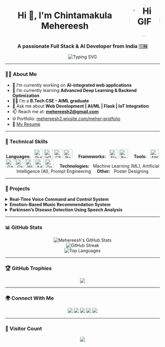 <h1 align="center" style="display: flex; justify-content: center; align-items: center; gap: 15px;">
  <span>Hi 👋, I'm Chintamakula Mehereesh</span>
  <img src="https://media.giphy.com/media/v1.Y2lkPTc5MGI3NjExdmxiaGVwczA3Nm05MzhhaDdha2Nqd3F0dHlwd3RyM3FxaTM2cDNuNSZlcD12MV9naWZzX3NlYXJjaCZjdD1n/noyBeNjH4nbtXV5ZLA/giphy.gif" alt="Hi GIF" width="100" style="border-radius: 50%;" />
</h1>

<h3 align="center">A passionate Full Stack & AI Developer from India 🇮🇳</h3>

<p align="center">
  <img src="https://readme-typing-svg.demolab.com?font=Fira+Code&size=22&pause=1000&color=0AFFB8&center=true&vCenter=true&width=435&lines=Web+Developer;AI+%2F+ML+Engineer;Python+%7C+PHP+%7C+Flask+Expert;Passionate+about+Building+Smart+Apps" alt="Typing SVG" />
</p>

---

### 👨‍💻 About Me

- 🔭 I’m currently working on **AI-integrated web applications**
- 🌱 I’m currently learning **Advanced Deep Learning & Backend Optimization**
- 👨‍🎓 I’m a **B.Tech CSE - AIML graduate**
- 💬 Ask me about **Web Development | AI/ML | Flask | IoT Integration**
- 📫 Reach me at: **mehereesh2@gmail.com**
- 🌐 Portfolio: [mehereesh2.wixsite.com/meher-protfolio](https://mehereesh2.wixsite.com/meher-protfolio)
- 📄 [My Resume](https://drive.google.com/file/d/1b-rtsY7K2RzBYG_kA-yfRpJqv7B3n3zH/view?usp=drivesdk)

---

### 🚀 Technical Skills

<p align="center">
  <!-- Languages -->
  <b>Languages:</b> &nbsp;
  <img src="https://cdn.jsdelivr.net/gh/devicons/devicon/icons/python/python-original.svg" width="28" title="Python" />
  <img src="https://cdn.jsdelivr.net/gh/devicons/devicon/icons/html5/html5-original.svg" width="28" title="HTML5" />
  <img src="https://cdn.jsdelivr.net/gh/devicons/devicon/icons/css3/css3-original.svg" width="28" title="CSS3" />
  <img src="https://cdn.jsdelivr.net/gh/devicons/devicon/icons/java/java-original.svg" width="28" title="Basic Java" />
  &nbsp;&nbsp;&nbsp;
  <!-- Frameworks -->
  <b>Frameworks:</b> &nbsp;
  <img src="https://cdn.jsdelivr.net/gh/devicons/devicon/icons/flask/flask-original.svg" width="28" title="Flask" />
  <img src="https://cdn.jsdelivr.net/gh/devicons/devicon/icons/bootstrap/bootstrap-plain.svg" width="28" title="Bootstrap" />
  &nbsp;&nbsp;&nbsp;
  <!-- Tools -->
  <b>Tools:</b> &nbsp;
  <img src="https://cdn.jsdelivr.net/gh/devicons/devicon/icons/aws/aws-original.svg" width="28" title="AWS" />
  <img src="https://cdn.jsdelivr.net/gh/devicons/devicon/icons/git/git-original.svg" width="28" title="Git" />
  <img src="https://cdn.jsdelivr.net/gh/devicons/devicon/icons/github/github-original.svg" width="28" title="GitHub" />
  <img src="https://cdn.jsdelivr.net/gh/devicons/devicon/icons/wix/wix-original.svg" width="28" title="WIX" />
  <img src="https://cdn.jsdelivr.net/gh/devicons/devicon/icons/photoshop/photoshop-line.svg" width="28" title="Adobe Photoshop" />
  <img src="https://cdn.jsdelivr.net/gh/devicons/devicon/icons/solidworks/solidworks-original.svg" width="28" title="Onshape" />
  &nbsp;&nbsp;&nbsp;
  <!-- Technologies -->
  <b>Technologies:</b> &nbsp; Machine Learning (ML), Artificial Intelligence (AI), Prompt Engineering
  &nbsp;&nbsp;&nbsp;
  <!-- Others -->
  <b>Other:</b> &nbsp; Poster Designing
</p>

---

### 📁 Projects

<details>
  <summary><b>Real-Time Voice Command and Control System</b></summary>

  - Developed a system with **Flask backend** and **Web Speech API frontend** for real-time voice interactions.  
  - Achieved **92% command accuracy** and **1.2s average response time**.  
  - Built with **HTML, CSS** for UI and integrated **Python command processing**.  
  - Implemented robust error handling and continuous recognition.
</details>

<details>
  <summary><b>Emotion-Based Music Recommendation System</b></summary>

  - Built an AI system detecting user emotions via voice and suggesting music therapy.  
  - Used **MFCC features** and a classification model with a real-time feedback loop.  
  - Implemented an interactive UI using Flask and Python.
</details>

<details>
  <summary><b>Parkinson’s Disease Detection Using Speech Analysis</b></summary>

  - Built an ML model using **Random Forest** to detect symptoms from voice data.  
  - Extracted **MFCC, pitch, and jitter** features from biomedical datasets.  
  - Integrated the system into a mobile-friendly web interface.
</details>

---

### 📊 GitHub Stats

<p align="center">
  <img src="https://github-readme-stats.vercel.app/api?username=mehereesh&show_icons=true&theme=radical" alt="Mehereesh's GitHub Stats" />
  <br/>
  <img src="https://github-readme-streak-stats.herokuapp.com/?user=mehereesh&theme=radical" alt="GitHub Streak" />
  <br/>
  <img src="https://github-readme-stats.vercel.app/api/top-langs/?username=mehereesh&layout=compact&theme=radical" alt="Top Languages" />
</p>

---

### 🏆 GitHub Trophies

<p align="center">
  <img src="https://github-profile-trophy.vercel.app/?username=mehereesh&theme=onedark&row=2&column=3" />
</p>

---

### 🌍 Connect With Me

<p align="center">
  <a href="https://www.linkedin.com/in/chintamakula-mehereesh/" target="_blank"><img src="https://img.shields.io/badge/-LinkedIn-%230A66C2?style=for-the-badge&logo=linkedin&logoColor=white" /></a>
  <a href="https://www.instagram.com/mr._.marico_111" target="_blank"><img src="https://img.shields.io/badge/-Instagram-%23E4405F?style=for-the-badge&logo=instagram&logoColor=white" /></a>
  <a href="https://www.facebook.com/Meher chintamakula" target="_blank"><img src="https://img.shields.io/badge/-Facebook-%233b5998?style=for-the-badge&logo=facebook&logoColor=white" /></a>
  <a href="mailto:mehereesh2@gmail.com" target="_blank"><img src="https://img.shields.io/badge/-Gmail-D14836?style=for-the-badge&logo=gmail&logoColor=white" /></a>
  <a href="https://codepen.io/Meher2901" target="_blank"><img src="https://img.shields.io/badge/-CodePen-black?style=for-the-badge&logo=codepen&logoColor=white" /></a>
</p>

---

### 👥 Visitor Count

<p align="center">
  <img src="https://profile-counter.glitch.me/mehereesh/count.svg?" />
</p>
